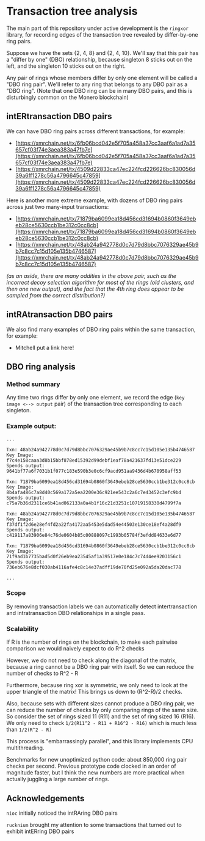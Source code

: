 # Transaction tree analysis

The main part of this repository under active development is the `ringxor` library, for recording edges of the transaction tree revealed by differ-by-one ring pairs.

Suppose we have the sets {2, 4, 8} and {2, 4, 10}. We'll say that this pair has a "differ by one" (DBO) relationship, because singleton 8 sticks out on the left, and the singleton 10 sticks out on the right. 

Any pair of rings whose members differ by only one element will be called a "DBO ring pair". We'll refer to any ring that belongs to any DBO pair as a "DBO ring". (Note that one DBO ring can be in many DBO pairs, and this is disturbingly common on the Monero blockchain)

## intERtransaction DBO pairs
We can have DBO ring pairs across different transactions, for example:
+ [https://xmrchain.net/tx/6fb06bcd042e5f705a458a37cc3aaf6a1ad7a35657cf03f74e3aea383a47fb7e](https://xmrchain.net/tx/6fb06bcd042e5f705a458a37cc3aaf6a1ad7a35657cf03f74e3aea383a47fb7e)
+ [https://xmrchain.net/tx/4509d22833ca47ec224fcd226626bc830056d39a6ff1278c56a4796645c47859](https://xmrchain.net/tx/4509d22833ca47ec224fcd226626bc830056d39a6ff1278c56a4796645c47859)

Here is another more extreme example, with dozens of DBO ring pairs across just two many-input transactions:
+ [https://xmrchain.net/tx/71879ba6099ea18d456cd31694b0860f3649ebeb28ce5630ccb1be312c0cc8cb](https://xmrchain.net/tx/71879ba6099ea18d456cd31694b0860f3649ebeb28ce5630ccb1be312c0cc8cb)
+ [https://xmrchain.net/tx/48ab24a942778d0c7d79d8bbc7076329ae45b9b7c8cc7c15d105e135b4746587](https://xmrchain.net/tx/48ab24a942778d0c7d79d8bbc7076329ae45b9b7c8cc7c15d105e135b4746587)

_(as an aside, there are many oddities in the above pair, such as the incorrect decoy selection algorithm for most of the rings (old clusters, and then one new output), and the fact that the 4th ring does appear to be sampled from the correct distribution?)_

## intRAtransaction DBO pairs
We also find many examples of DBO ring pairs within the same transaction, for example:
+ Mitchell put a link here! 

## DBO ring analysis

### Method summary
Any time two rings differ by only one element, we record the edge (`key image <--> output` pair) of the transaction tree corresponding to each singleton. 

### Example output:
```
...

Txn: 48ab24a942778d0c7d79d8bbc7076329ae45b9b7c8cc7c15d105e135b4746587
Key Image: f7c4e158caaa3d8b15bbf878ed15392d99debf1eaf78a421637fd13e51dce229
Spends output: 9641bf77a6f7031b1f077c183e590b3e0c6cf9acd951aa9436d4b670958aff53

Txn: 71879ba6099ea18d456cd31694b0860f3649ebeb28ce5630ccb1be312c0cc8cb
Key Image: 8b4afa486c7a8d40c569a172a5ea2200e36c921ee543c2a6c7e43452c3efc9bd
Spends output: c75a7b36d2311ce6b41ad062133a0a4b1f16c21d3251c10719158330d4799f7a

Txn: 48ab24a942778d0c7d79d8bbc7076329ae45b9b7c8cc7c15d105e135b4746587
Key Image: f37df1f2d6e28ef4fd2a22fa4172aa5453e5dad54e44503e130ce18ef4a28df9
Spends output: c419117a83906e84c76de0604b85c00888097c1993b05784f3efdd84633e6d77

Txn: 71879ba6099ea18d456cd31694b0860f3649ebeb28ce5630ccb1be312c0cc8cb
Key Image: 71f9ad1b7735bad5d0f26eb9ea23545af1a39517e0e184c7c74d4ee9203156c1
Spends output: 736eb676e8dcf030ab4116afe4c8c14e37adff19de70fd25e092a5da20dac778

...
```

### Scope
By removing transaction labels we can automatically detect intertransaction and intratransaction DBO relationships in a single pass. 
### Scalability

If R is the number of rings on the blockchain, to make each pairwise comparison we would naively expect to do R^2 checks

However, we do not need to check along the diagonal of the matrix, because a ring cannot be a DBO ring pair with itself. So we can reduce the number of checks to R^2 - R

Furthermore, because ring xor is symmetric, we only need to look at the upper triangle of the matrix! This brings us down to (R^2-R)/2 checks.

Also, because sets with different sizes cannot produce a DBO ring pair, we can reduce the number of checks by only comparing rings of the same size. So consider the set of rings sized 11 (R11) and the set of ring sized 16 (R16). We only need to check `1/2(R11^2 - R11 + R16^2 - R16)` which is much less than `1/2(R^2 - R)`

This process is "embarrassingly parallel", and this library implements CPU multithreading. 

Benchmarks for new unoptimized python code: about 850,000 ring pair checks per second. Previous prototype code clocked in an order of magnitude faster, but I think the new numbers are more practical when actually juggling a large number of rings.

## Acknowledgements

`nioc` initially noticed the intRAring DBO pairs

`rucknium` brought my attention to some transactions that turned out to exhibit intERring DBO pairs